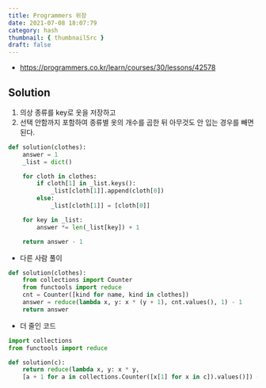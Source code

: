 ```yaml
---
title: Programmers 위장
date: 2021-07-08 18:07:79
category: hash
thumbnail: { thumbnailSrc }
draft: false
---
```


- https://programmers.co.kr/learn/courses/30/lessons/42578

## Solution

1. 의상 종류를 key로 옷을 저장하고
2. 선택 안함까지 포함하여 종류별 옷의 개수를 곱한 뒤 아무것도 안 입는 경우를 빼면 된다.

```py
def solution(clothes):
    answer = 1
    _list = dict()

    for cloth in clothes:
        if cloth[1] in _list.keys():
            _list[cloth[1]].append(cloth[0])
        else:
            _list[cloth[1]] = [cloth[0]]

    for key in _list:
        answer *= len(_list[key]) + 1

    return answer - 1
```

- 다른 사람 풀이

```py
def solution(clothes):
    from collections import Counter
    from functools import reduce
    cnt = Counter([kind for name, kind in clothes])
    answer = reduce(lambda x, y: x * (y + 1), cnt.values(), 1) - 1
    return answer
```

- 더 줄인 코드

```py
import collections
from functools import reduce

def solution(c):
    return reduce(lambda x, y: x * y,
    [a + 1 for a in collections.Counter([x[1] for x in c]).values()]) - 1
```
